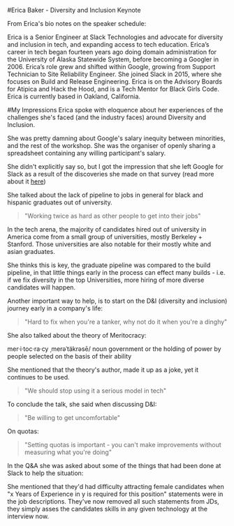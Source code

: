 #Erica Baker - Diversity and Inclusion Keynote

From Erica's bio notes on the speaker schedule: 

Erica is a Senior Engineer at Slack Technologies and advocate for diversity and inclusion in tech, and expanding access to tech education. Erica’s career in tech began fourteen years ago doing domain administration for the University of Alaska Statewide System, before becoming a Googler in 2006. Erica’s role grew and shifted within Google, growing from Support Technician to Site Reliability Engineer. She joined Slack in 2015, where she focuses on Build and Release Engineering. Erica is on the Advisory Boards for Atipica and Hack the Hood, and is a Tech Mentor for Black Girls Code. Erica is currently based in Oakland, California.


#My Impressions
Erica spoke with eloquence about her experiences of the challenges she's faced (and the industry faces) around Diversity and Inclusion. 

She was pretty damning about Google's salary inequity between minorities, and the rest of the workshop. She was the organiser of openly sharing a spreadsheet containing any willing participant's salary.

She didn't explicitly say so, but I got the impression that she left Google for Slack as a result of the discoveries she made on that survey (read more about it [here](http://blogs.wsj.com/digits/2015/07/21/ex-google-employee-exposes-unequal-pay-with-spreadsheet/)) 

She talked about the lack of pipeline to jobs in general for black and hispanic graduates out of university. 
> "Working twice as hard as other people to get into their jobs"

In the tech arena, the majority of candidates hired out of university in America come from a small group of universities, mostly Berkeley + Stanford. Those universities are also notable for their mostly white and asian graduates. 

She thinks this is key, the graduate pipeline was compared to the build pipeline, in that little things early in the process can effect many builds - i.e. if we fix diversity in the top Universities, more hiring of more diverse candidates will happen. 

Another important way to help, is to start on the D&I (diversity and inclusion) journey early in a company's life:
> "Hard to fix when you're a tanker, why not do it when you're a dinghy"

She also talked about the theory of Meritocracy:

mer·i·toc·ra·cy
ˌmerəˈtäkrəsē/
noun
government or the holding of power by people selected on the basis of their ability

She mentioned that the theory's author, made it up as a joke, yet it continues to be used. 
> "We should stop using it a serious model in tech"

To conclude the talk, she said when discussing D&I:
> "Be willing to get uncomfortable"

On quotas:
>"Setting quotas is important - you can't make improvements without measuring what you're doing"

In the Q&A she was asked about some of the things that had been done at Slack to help the situation:

She mentioned that they'd had difficulty attracting female candidates when "x Years of Experience in y is required for this position" statements were in the job descriptions. 
They've now removed all such statements from JDs, they simply asses the candidates skills in any given technology at the interview now.